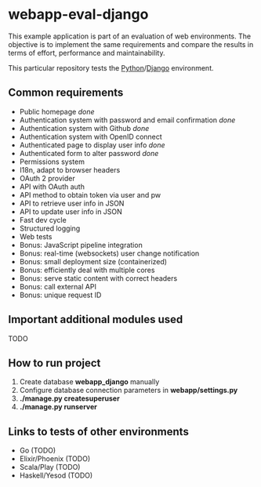 # webapp-eval-django

This example application is part of an evaluation of web environments. The objective is to implement the same requirements and compare the results in terms of effort, performance and maintainability.

This particular repository tests the [Python](https://www.python.org/)/[Django](https://www.djangoproject.com/) environment.

## Common requirements

- Public homepage *done*
- Authentication system with password and email confirmation *done*
- Authentication system with Github *done*
- Authentication system with OpenID connect
- Authenticated page to display user info *done*
- Authenticated form to alter password *done*
- Permissions system
- I18n, adapt to browser headers
- OAuth 2 provider
- API with OAuth auth
- API method to obtain token via user and pw
- API to retrieve user info in JSON
- API to update user info in JSON
- Fast dev cycle
- Structured logging
- Web tests
- Bonus: JavaScript pipeline integration
- Bonus: real-time (websockets) user change notification
- Bonus: small deployment size (containerized)
- Bonus: efficiently deal with multiple cores
- Bonus: serve static content with correct headers
- Bonus: call external API
- Bonus: unique request ID

## Important additional modules used

TODO

## How to run project

1. Create database __webapp_django__ manually
1. Configure database connection parameters in __webapp/settings.py__
1. __./manage.py createsuperuser__
1. __./manage.py runserver__

## Links to tests of other environments

- Go (TODO)
- Elixir/Phoenix (TODO)
- Scala/Play (TODO)
- Haskell/Yesod (TODO)